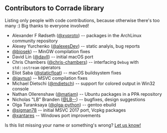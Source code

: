 Contributors to Corrade library
-------------------------------

Listing only people with code contributions, because otherwise there's too many
:) Big thanks to everyone involved!

-   Alexander F Rødseth ([@xyproto](https://github.com/xyproto)) -- packages in
    the ArchLinux community repository
-   Alexey Yurchenko ([@alexesDev](https://github.com/alexesDev)) -- static
    analyis, bug reports
-   [@biosek](https://github.com/biosek)) -- MinGW compilation fixes
-   David Lin ([@davll](https://github.com/davll)) -- initial macOS port
-   Chris Chambers ([@chris-chambers](https://github.com/chris-chambers)) --
    interfacing `Debug` with `std::ostream` operators
-   Eliot Saba ([@staticfloat](https://github.com/staticfloat)) -- macOS
    buildsystem fixes
-   [@jaynus](https://github.com/jaynus)) -- MSVC compilation fixes
-   Michael Dietschi ([@mdietsch](https://github.com/mdietsch)) -- support for
    colored output in Win32 console
-   Nathan Ollerenshaw ([@matjam](https://github.com/matjam)) -- Ubuntu
    packages in a PPA repository
-   Nicholas "LB" Branden ([@LB--](https://github.com/LB--)) -- bugfixes,
    design suggestions
-   Olga Turanksaya ([@olga-python](https://github.com/olga-python)) -- gentoo
    ebuild
-   [@sigman78](https://github.com/sigman78) -- initial MSVC 2017 port, Vcpkg
    packages
-   [@xantares](https://github.com/xantares) -- Windows port improvements

Is this list missing your name or something's wrong?
[Let us know!](http://magnum.graphics/contact/)
